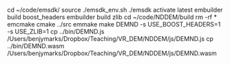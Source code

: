 cd ~/code/emsdk/
source ./emsdk_env.sh
./emsdk activate latest
embuilder build boost_headers
embuilder build zlib
cd ~/code/NDDEM/build
rm -rf *
emcmake cmake ../src
emmake make DEMND -s USE_BOOST_HEADERS=1 -s USE_ZLIB=1
cp ../bin/DEMND.js /Users/benjymarks/Dropbox/Teaching/VR_DEM/NDDEM/js/DEMND.js
cp ../bin/DEMND.wasm /Users/benjymarks/Dropbox/Teaching/VR_DEM/NDDEM/js/DEMND.wasm
